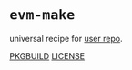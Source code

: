 # `evm-make`

universal recipe for [user repo](../themartiancompany/ur).

[PKGBUILD](PKGBUILD)
[LICENSE](COPYING)
